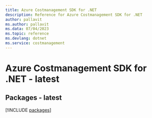 ```yaml
---
title: Azure Costmanagement SDK for .NET
description: Reference for Azure Costmanagement SDK for .NET
author: pallavit
ms.author: pallavit
ms.data: 07/04/2023
ms.topic: reference
ms.devlang: dotnet
ms.service: costmanagement
---
```

# Azure Costmanagement SDK for .NET - latest
## Packages - latest
[!INCLUDE [packages](costmanagement-index.md)]